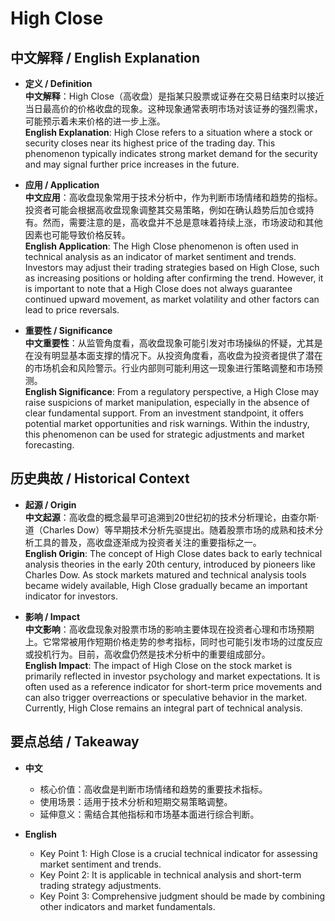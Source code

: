 # High Close

## 中文解释 / English Explanation

* **定义 / Definition**  
  **中文解释**：High Close（高收盘）是指某只股票或证券在交易日结束时以接近当日最高价的价格收盘的现象。这种现象通常表明市场对该证券的强烈需求，可能预示着未来价格的进一步上涨。  
  **English Explanation**: High Close refers to a situation where a stock or security closes near its highest price of the trading day. This phenomenon typically indicates strong market demand for the security and may signal further price increases in the future.

* **应用 / Application**  
  **中文应用**：高收盘现象常用于技术分析中，作为判断市场情绪和趋势的指标。投资者可能会根据高收盘现象调整其交易策略，例如在确认趋势后加仓或持有。然而，需要注意的是，高收盘并不总是意味着持续上涨，市场波动和其他因素也可能导致价格反转。  
  **English Application**: The High Close phenomenon is often used in technical analysis as an indicator of market sentiment and trends. Investors may adjust their trading strategies based on High Close, such as increasing positions or holding after confirming the trend. However, it is important to note that a High Close does not always guarantee continued upward movement, as market volatility and other factors can lead to price reversals.

* **重要性 / Significance**  
  **中文重要性**：从监管角度看，高收盘现象可能引发对市场操纵的怀疑，尤其是在没有明显基本面支撑的情况下。从投资角度看，高收盘为投资者提供了潜在的市场机会和风险警示。行业内部则可能利用这一现象进行策略调整和市场预测。  
  **English Significance**: From a regulatory perspective, a High Close may raise suspicions of market manipulation, especially in the absence of clear fundamental support. From an investment standpoint, it offers potential market opportunities and risk warnings. Within the industry, this phenomenon can be used for strategic adjustments and market forecasting.

## 历史典故 / Historical Context

* **起源 / Origin**  
  **中文起源**：高收盘的概念最早可追溯到20世纪初的技术分析理论，由查尔斯·道（Charles Dow）等早期技术分析先驱提出。随着股票市场的成熟和技术分析工具的普及，高收盘逐渐成为投资者关注的重要指标之一。  
  **English Origin**: The concept of High Close dates back to early technical analysis theories in the early 20th century, introduced by pioneers like Charles Dow. As stock markets matured and technical analysis tools became widely available, High Close gradually became an important indicator for investors.

* **影响 / Impact**  
  **中文影响**：高收盘现象对股票市场的影响主要体现在投资者心理和市场预期上。它常常被用作短期价格走势的参考指标，同时也可能引发市场的过度反应或投机行为。目前，高收盘仍然是技术分析中的重要组成部分。  
  **English Impact**: The impact of High Close on the stock market is primarily reflected in investor psychology and market expectations. It is often used as a reference indicator for short-term price movements and can also trigger overreactions or speculative behavior in the market. Currently, High Close remains an integral part of technical analysis.

## 要点总结 / Takeaway

* **中文**  
  - 核心价值：高收盘是判断市场情绪和趋势的重要技术指标。  
  - 使用场景：适用于技术分析和短期交易策略调整。  
  - 延伸意义：需结合其他指标和市场基本面进行综合判断。

* **English**  
  - Key Point 1: High Close is a crucial technical indicator for assessing market sentiment and trends.  
  - Key Point 2: It is applicable in technical analysis and short-term trading strategy adjustments.  
  - Key Point 3: Comprehensive judgment should be made by combining other indicators and market fundamentals.